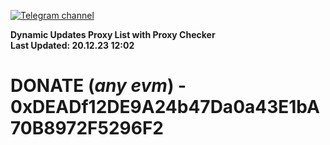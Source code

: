[![Telegram channel](https://img.shields.io/endpoint?url=https://runkit.io/damiankrawczyk/telegram-badge/branches/master?url=https://t.me/n4z4v0d)](https://t.me/n4z4v0d) 

**Dynamic Updates Proxy List with Proxy Checker**  
**Last Updated: 20.12.23 12:02**

# DONATE (_any evm_) - 0xDEADf12DE9A24b47Da0a43E1bA70B8972F5296F2
